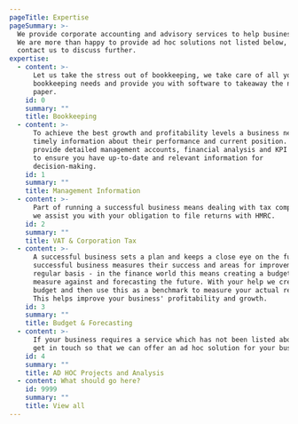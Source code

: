 ```yaml
---
pageTitle: Expertise
pageSummary: >-
  We provide corporate accounting and advisory services to help businesses grow.
  We are more than happy to provide ad hoc solutions not listed below, please
  contact us to discuss further.
expertise:
  - content: >-
      Let us take the stress out of bookkeeping, we take care of all your
      bookkeeping needs and provide you with software to takeaway the need for
      paper.
    id: 0
    summary: ""
    title: Bookkeeping
  - content: >-
      To achieve the best growth and profitability levels a business needs
      timely information about their performance and current position. We
      provide detailed management accounts, financial analysis and KPI reporting
      to ensure you have up-to-date and relevant information for
      decision-making.
    id: 1
    summary: ""
    title: Management Information
  - content: >-
      Part of running a successful business means dealing with tax compliance,
      we assist you with your obligation to file returns with HMRC.
    id: 2
    summary: ""
    title: VAT & Corporation Tax
  - content: >-
      A successful business sets a plan and keeps a close eye on the future, a
      successful business measures their success and areas for improvement on a
      regular basis - in the finance world this means creating a budget to
      measure against and forecasting the future. With your help we create a
      budget and then use this as a benchmark to measure your actual results.
      This helps improve your business' profitability and growth.
    id: 3
    summary: ""
    title: Budget & Forecasting
  - content: >-
      If your business requires a service which has not been listed above please
      get in touch so that we can offer an ad hoc solution for your business.
    id: 4
    summary: ""
    title: AD HOC Projects and Analysis
  - content: What should go here?
    id: 9999
    summary: ""
    title: View all
---
```


